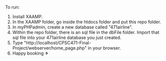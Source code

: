 To run:

1. Install XAAMP.
2. In the XAAMP folder, go inside the htdocs folder and put this repo folder.
3. In myPHPadmin, create a new database called "471airline".
4. Within the repo folder, there is an sql file in the dbFile folder. Import that sql file into your 471airline database you just created.
5. Type "http://localhost/CPSC471-Final-Project/webserver/home_page.php" in your browser.
6. Happy booking ✈
